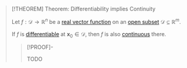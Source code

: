 >[!THEOREM] Theorem: Differentiability implies Continuity
>
>Let $f: \mathcal{D} \to \mathbb{R}^n$ be a [real vector function](../Real%20Vector%20Function.md) on an [open subset](../../The%20Topology%20of%20Euclidean%20Space.md) $\mathcal{D} \subseteq \mathbb{R}^m$.
>
>If $f$ is [differentiable](Differentiability%20of%20Real%20Vector%20Functions.md) at $\mathbf{x}_0 \in \mathcal{D}$, then $f$ is also [continuous](../Continuity%20of%20Real%20Vector%20Functions.md) there.
>
>>[!PROOF]-
>>
>>TODO
>>
>